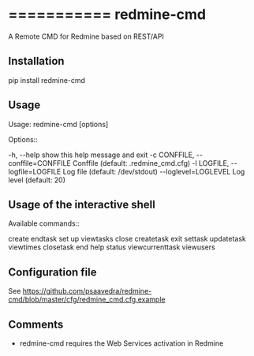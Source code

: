 ===========
redmine-cmd
===========

A Remote CMD for Redmine based on REST/API

Installation
------------

pip install redmine-cmd


Usage
-----

Usage: redmine-cmd [options]

Options::

  -h, --help            show this help message and exit
  -c CONFFILE, --conffile=CONFFILE
                        Conffile (default: .redmine_cmd.cfg)
  -l LOGFILE, --logfile=LOGFILE
                        Log file (default: /dev/stdout)
  --loglevel=LOGLEVEL   Log level (default: 20)

Usage of the interactive shell
------------------------------

Available commands::

  create     endtask     set      up       viewtasks
  close      createtask  exit     settask  updatetask       viewtimes
  closetask  end         help     status   viewcurrenttask  viewusers


Configuration file
------------------

See https://github.com/psaavedra/redmine-cmd/blob/master/cfg/redmine_cmd.cfg.example

Comments
--------

- redmine-cmd requires the Web Services activation in Redmine
